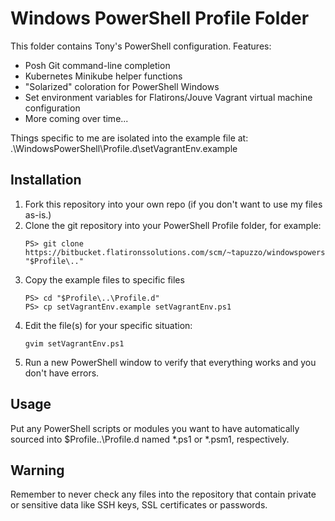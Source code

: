 # Windows PowerShell Profile Folder

This folder contains Tony's PowerShell configuration.  Features:
* Posh Git command-line completion
* Kubernetes Minikube helper functions
* "Solarized" coloration for PowerShell Windows
* Set environment variables for Flatirons/Jouve Vagrant virtual machine configuration
* More coming over time...

Things specific to me are isolated into the example file at:
    .\WindowsPowerShell\Profile.d\setVagrantEnv.example

## Installation

1. Fork this repository into your own repo (if you don't want to use my files as-is.)
2. Clone the git repository into your PowerShell Profile folder, for example:
    ```
    PS> git clone https://bitbucket.flatironssolutions.com/scm/~tapuzzo/windowspowershell.git "$Profile\.."
    ```
3. Copy the example files to specific files
    ```
    PS> cd "$Profile\..\Profile.d"
    PS> cp setVagrantEnv.example setVagrantEnv.ps1
    ```
4. Edit the file(s) for your specific situation:
    ```
    gvim setVagrantEnv.ps1
    ```
5. Run a new PowerShell window to verify that everything works and you don't have errors.

## Usage

Put any PowerShell scripts or modules you want to have automatically sourced into $Profile\..\Profile.d
named *.ps1 or *.psm1, respectively.

## Warning

Remember to never check any files into the repository that contain private or sensitive data like SSH keys,
SSL certificates or passwords.
